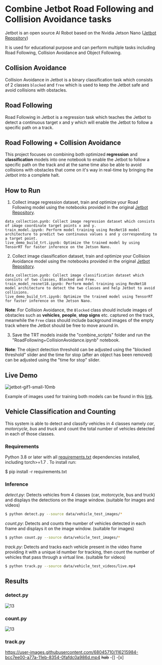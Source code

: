 # Combine Jetbot Road Following and Collision Avoidance tasks

Jetbot is an open source AI Robot based on the Nvidia Jetson Nano ([Jetbot Repository](https://github.com/NVIDIA-AI-IOT/jetbot))

It is used for educational purpose and can perform multiple tasks including Road Following, Collision Avoidance and Object Following.

## Collision Avoidance

Collision Avoidance in Jetbot is a binary classification task which consists of 2 classes ```blocked``` and ```free``` which is used to keep the Jetbot safe and avoid collisions with obstacles.  

## Road Following

Road Following in Jetbot is a regression task which teaches the Jetbot to detect a continuous target x and y which will enable the Jetbot to follow a specific path on a track.

## Road Following + Collision Avoidance

This project focuses on combining both optimized **regression** and **classification** models into one notebook to enable the Jetbot to follow a specific path on the track and at the same time also be able to avoid collisions with obstacles that come on it's way in real-time by bringing the Jetbot into a complete halt.

## How to Run

1) Collect image regression dataset, train and optimize your Road Following model using the notebooks provided in the original [Jetbot Repository](https://github.com/NVIDIA-AI-IOT/jetbot/tree/master/notebooks/road_following).

```
data_collection.pynb: Collect image regression dataset which consists of image coordinate target points x and y.
train_model.ipynb: Perform model training using ResNet18 model architecture to predict two continuous values x and y corresponding to a target point.
live_demo_build_trt.ipynb: Optimize the trained model by using TensorRT for faster inference on the Jetson Nano.
```

2) Collect image classification dataset, train and optimize your Collision Avoidance model using the notebooks provided in the original [Jetbot Repository](https://github.com/NVIDIA-AI-IOT/jetbot/tree/master/notebooks/collision_avoidance).

```
data_collection.pynb: Collect image classification dataset which consists of two classes, Blocked and Free.
train_model_resnet18.ipynb: Perform model training using ResNet18 model architecture to detect the two classes and help Jetbot to avoid collisions.
live_demo_build_trt.ipynb: Optimize the trained model using TensorRT for faster inference on the Jetson Nano.
```

**Note**: For Collision Avoidance, the ```Blocked``` class should include images of obstacles such as **vehicles**, **people**, **stop signs** etc. captured on the track, meanwhile the ```Free``` class should include background images of the empty track where the Jetbot should be free to move around in.

3) Save the TRT models inside the "combine_scripts" folder and run the "RoadFollowing+CollisionAvoidance.ipynb" notebook.

**Note**: The object detection threshold can be adjusted using the "blocked threshold" slider and the time for stop (after an object has been removed) can be adjusted using the "time for stop" slider.

## Live Demo

![jetbot-gif1-small-10mb](https://user-images.githubusercontent.com/68045710/119227944-040b8980-bb43-11eb-9ea0-78e677f407ff.gif)

Example of images used for training both models can be found in this [link](https://drive.google.com/drive/folders/1Dry1vjTSaar014Pxlp1s3_ckTt5B6zeE).






## Vehicle Classification and Counting

This system is able to detect and classify vehicles in 4 classes namely *car*, *motorcycle*, *bus* and *truck* and count the total number of vehicles detected in each of those classes.



### Requirements

Python 3.8 or later with all [requirements.txt](requirements.txt) dependencies installed, including torch>=1.7 . To install run:

$ pip install -r requirements.txt

### Inference

*detect.py*: Detects vehicles from 4 classes (car, motorcycle, bus and truck) and displays the detections on the image window. (suitable for images and videos)   

```bash
$ python detect.py --source data/vehicle_test_images/* 
```

*count.py*: Detects and counts the number of vehicles detected in each frame and displays it on the image window. (suitable for images)   

```bash
$ python count.py --source data/vehicle_test_images/* 
```

*track.py*: Detects and tracks each vehicle present in the video frame providing it with a unique id number for tracking, then count the number of vehicles that pass through a virtual line. (suitable for videos)
 
 ```bash
$ python track.py --source data/vehicle_test_videos/live.mp4
```

## Results

### detect.py

![13](https://user-images.githubusercontent.com/68045710/116211457-66f14700-a776-11eb-9026-0cb5ed5ad602.jpeg)


### count.py

![13](https://user-images.githubusercontent.com/68045710/116211399-5771fe00-a776-11eb-93f5-5773a3d088c9.jpeg)

### track.py

https://user-images.githubusercontent.com/68045710/116215984-bcc7ee00-a77a-11eb-8354-0fafdc0a986d.mp4
~~hab~~
-[]
-[x]
